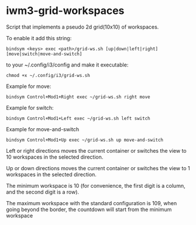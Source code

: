 # iwm3-grid-workspaces
Script that implements a pseudo 2d grid(10x10) of workspaces.

To enable it add this string: 

    bindsym <keys> exec <path>/grid-ws.sh [up|down|left|right] [move|switch|move-and-switch]
    
to your ~/.config/i3/config and make it executable:

    chmod +x ~/.config/i3/grid-ws.sh
  
  
  
Example for move:
    
    bindsym Control+Mod1+Right exec ~/grid-ws.sh right move
  
Example for switch:
    
    bindsym Control+Mod1+Left exec ~/grid-ws.sh left switch
  
Example for move-and-switch
    
    bindsym Control+Mod1+Up exec ~/grid-ws.sh up move-and-switch
  

Left or right directions moves the current container or switches the view to 10 workspaces in the selected direction.

Up or down directions moves the current container or switches the view to 1 workspaces in the selected direction.

The minimum workspace is 10 (for convenience, the first digit is a column, and the second digit is a row).

The maximum workspace with the standard configuration is 109, when going beyond the border, 
the countdown will start from the minimum workspace
